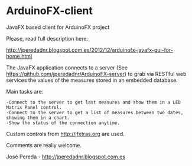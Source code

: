 ArduinoFX-client
================

JavaFX based client for ArduinoFX project

Please, read full description here:

http://jperedadnr.blogspot.com.es/2012/12/arduinofx-javafx-gui-for-home.html


The JavaFX application connects to a server (See https://github.com/jperedadnr/ArduinoFX-server) to grab via RESTful
web services the values of the measures stored in an embedded database.

Main tasks are:

    -Connect to the server to get last measures and show them in a LED Matrix Panel control.
    -Connect to the server to get a list of measures between two dates, showing them in a chart. 
    -Show the status of the connection anytime.

Custom controls from http://jfxtras.org are used.

Comments are really welcome.

José Pereda - http://jperedadnr.blogspot.com.es